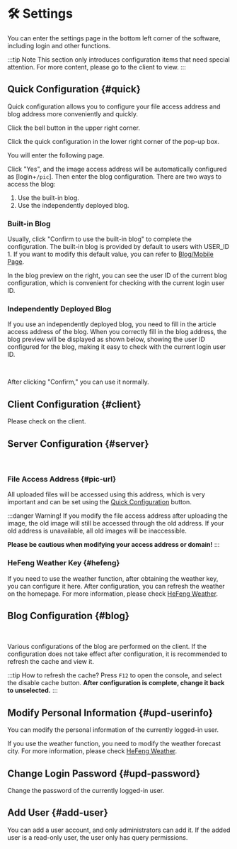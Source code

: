 <script setup lang="ts">
import { onMounted } from 'vue'
import { info } from '../../scripts/stat-api'

onMounted(() => info())
</script>

# 🛠️ Settings

You can enter the settings page in the bottom left corner of the software, including login and other functions.

:::tip Note
This section only introduces configuration items that need special attention. For more content, please go to the client to view.
:::

## Quick Configuration {#quick}

Quick configuration allows you to configure your file access address and blog address more conveniently and quickly.

Click the bell button in the upper right corner.

<bl-img src="../../imgs/setting/caution.png" width="200px"/>

Click the quick configuration in the lower right corner of the pop-up box.

<bl-img src="../../imgs/setting/caution-popover1.png" width="350px"/>

You will enter the following page.

<bl-img src="../../imgs/setting/quick-setting-pic.png" width="650px"/>

Click "Yes", and the image access address will be automatically configured as [login+`/pic`]. Then enter the blog configuration. There are two ways to access the blog:

1. Use the built-in blog.
2. Use the independently deployed blog.

### Built-in Blog

Usually, click "Confirm to use the built-in blog" to complete the configuration. The built-in blog is provided by default to users with USER_ID 1. If you want to modify this default value, you can refer to [Blog/Mobile Page](./deploy/blog).

In the blog preview on the right, you can see the user ID of the current blog configuration, which is convenient for checking with the current login user ID.

<bl-img src="../../imgs/setting/quick-setting-blog.png" width="650px"/>

### Independently Deployed Blog

If you use an independently deployed blog, you need to fill in the article access address of the blog. When you correctly fill in the blog address, the blog preview will be displayed as shown below, showing the user ID configured for the blog, making it easy to check with the current login user ID.

<br/>
<bl-img src="../../imgs/setting/quick-setting-blog-custom.png" width="650px"/>

After clicking "Confirm," you can use it normally.

<bl-img src="../../imgs/setting/quick-setting-completed.png" width="650px"/>

## Client Configuration {#client}

Please check on the client.

## Server Configuration {#server}

<br/>
<bl-img src="../../imgs/setting/server.png" width="550px"/>

### File Access Address <Badge type="danger" text="Important" />{#pic-url}

All uploaded files will be accessed using this address, which is very important and can be set using the [Quick Configuration](./setting#quick) button.

:::danger Warning!
If you modify the file access address after uploading the image, the old image will still be accessed through the old address. If your old address is unavailable, all old images will be inaccessible.

**Please be cautious when modifying your access address or domain!**
:::

### HeFeng Weather Key {#hefeng}

If you need to use the weather function, after obtaining the weather key, you can configure it here. After configuration, you can refresh the weather on the homepage. For more information, please check [HeFeng Weather](./hefeng).

## Blog Configuration {#blog}

<br/>
<bl-img src="../../imgs/setting/blog.png" width="550px"/>

Various configurations of the blog are performed on the client. If the configuration does not take effect after configuration, it is recommended to refresh the cache and view it.

:::tip How to refresh the cache?
Press `F12` to open the console, and select the disable cache button. **After configuration is complete, change it back to unselected.**
<bl-img src="../../imgs/setting/disabled-cache.png" width="550px"/>
:::

## Modify Personal Information {#upd-userinfo}

You can modify the personal information of the currently logged-in user.

If you use the weather function, you need to modify the weather forecast city. For more information, please check [HeFeng Weather](./hefeng).

## Change Login Password {#upd-password}

Change the password of the currently logged-in user.

## Add User {#add-user}

You can add a user account, and only administrators can add it. If the added user is a read-only user, the user only has query permissions.
